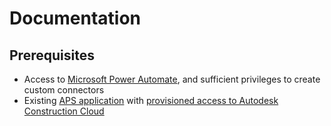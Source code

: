 # Documentation

## Prerequisites

- Access to [Microsoft Power Automate](https://make.powerautomate.com), and sufficient privileges to create custom connectors
- Existing [APS application](https://get-started.aps.autodesk.com/#create-an-account) with [provisioned access to Autodesk Construction Cloud](https://get-started.aps.autodesk.com/#provision-access-in-other-products)